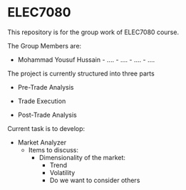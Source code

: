 # ELEC7080

This repository is for the group work of ELEC7080 course.

The Group Members are:
- Mohammad Yousuf Hussain  - .... - .... - .... - ....


The project is currently structured into three parts

- Pre-Trade Analysis

- Trade Execution

- Post-Trade Analysis

Current task is to develop:
- Market Analyzer
  - Items to discuss:
    - Dimensionality of the market:
      - Trend
      - Volatility
      - Do we want to consider others


